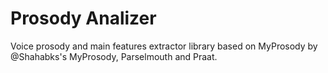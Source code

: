 # Prosody Analizer
Voice prosody and main features extractor library based on MyProsody by @Shahabks's MyProsody, Parselmouth and Praat.
